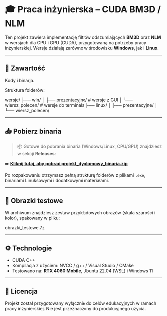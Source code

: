 # 🎓 Praca inżynierska – CUDA BM3D / NLM

Ten projekt zawiera implementację filtrów odszumiających **BM3D** oraz **NLM** w wersjach dla CPU i GPU (CUDA), przygotowaną na potrzeby pracy inżynierskiej. Wersje działają zarówno w środowisku **Windows**, jak i **Linux**.

---

## 🧪 Zawartość
Kody i binarja.

Struktura folderów:

wersje/ ├── win/ │ ├── prezentacyjne/ # wersje z GUI │ └── wiersz_polecen/ # wersje do terminala ├── linux/ │ ├── prezentacyjne/ │ └── wiersz_polecen/


---

## 📥 Pobierz binaria

> 📦 Gotowe do pobrania binaria (Windows/Linux, CPU/GPU) znajdziesz w sekcji **Releases**:

➡️ [**Kliknij tutaj, aby pobrać projekt_dyplomowy_binaria.zip**](https://github.com/marwod/projekt-dyplomowy-kody/releases/latest)

Po rozpakowaniu otrzymasz pełną strukturę folderów z plikami `.exe`, binariami Linuksowymi i dodatkowymi materiałami.

---

## 📸 Obrazki testowe

W archiwum znajdziesz zestaw przykładowych obrazów (skala szarości i kolor), spakowany w pliku:

obrazki_testowe.7z


---

## ⚙️ Technologie

- CUDA C++
- Kompilacja z użyciem: NVCC / g++ / Visual Studio / CMake
- Testowano na: **RTX 4060 Mobile**, Ubuntu 22.04 (WSL) i Windows 11

---

## 📄 Licencja

Projekt został przygotowany wyłącznie do celów edukacyjnych w ramach pracy inżynierskiej. Nie jest przeznaczony do produkcyjnego użycia.